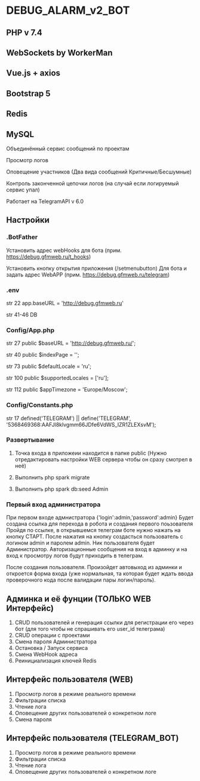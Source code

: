 # DEBUG_ALARM_v2_BOT

## PHP v 7.4  
## WebSockets by WorkerMan
## Vue.js  + axios
## Bootstrap 5
## Redis
## MySQL


Объединённый сервис сообщений по проектам 

Просмотр логов

Оповещение участников (Два вида сообщений Критичные/Бесшумные)

Контроль законченной цепочки логов (на случай если логируемый сервис упал)

Работает на TelegramAPI v 6.0
<br>

## Настройки

### .BotFather
Установить адрес webHooks для бота (прим. https://debug.gfmweb.ru/t_hooks)

Установить кнопку открытия приложения (/setmenubutton) Для бота и задать адрес WebAPP (прим. https://debug.gfmweb.ru/telegram)

### .env

str 22 app.baseURL = 'http://debug.gfmweb.ru'


str 41-46 DB

### Config/App.php

str 27  public $baseURL = 'http://debug.gfmweb.ru/';

str 40  public $indexPage = '';

str 73  public $defaultLocale = 'ru';

str 100  public $supportedLocales = ['ru'];

str 112 public $appTimezone = 'Europe/Moscow';


### Config/Constants.php

str 17  defined('TELEGRAM') || define('TELEGRAM', '5368469368:AAFJl8klvgmm66JDfe6VdWS_IZR1ZLEXsvM');

### Развертывание

1. Точка входа в приложеии находится в папке public (Нужно отредактировать настройки WEB сервера чтобы он сразу смотрел 
в неё)

2. Выполнить php spark migrate

3. Выполнить php spark db:seed Admin  


### Первый вход администратора

При первом входе адмнистратора {'login':admin,'password':admin}
Будет создана ссылка для перехода в робота и создания первого поьзователя
Пройдя по ссылке, в открывшемся телеграм боте нужно нажать на кнопку СТАРТ.
После нажатия на кнопку создасться пользователь с логином admin и паролем admin. Ник пользователя будет Администратор.
Авторизационные сообщения на вход в админку и на вход к просмотру логов будут приходить в телеграм.

После создания пользователя. Произойдет автовыход из админки и откроется форма входа (уже нормальная, та которая 
будет ждать ввода проверочного кода после валидации пары логин/пароль).

## Админка и её фунции (ТОЛЬКО WEB Интерфейс)
1. CRUD пользователей и генерация ссылки для регистрации его через бот (для того чтобы не спрашивать его user_id 
   телеграма)
2. CRUD операции с проектами
3. Смена пароля Администратора
4. Остановка / Запуск сервиса 
5. Смена WebHook адреса
6. Реинициализация ключей Redis 

## Интерфейс пользователя (WEB)
1. Просмотр логов в режиме реального времени
2. Фильтрации списка
3. Чтение лога
4. Оповещение других пользователей о конкретном логе
5. Смена пароля

## Интерфейс пользователя (TELEGRAM_BOT)
1. Просмотр логов в режиме реального времени
2. Фильтрации списка
3. Чтение лога
4. Оповещение других пользователей о конкретном логе
